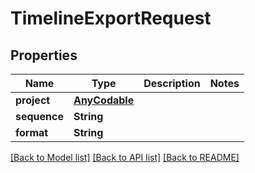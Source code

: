 # TimelineExportRequest

## Properties

Name | Type | Description | Notes
------------ | ------------- | ------------- | -------------
**project** | [**AnyCodable**](.md) |  | 
**sequence** | **String** |  | 
**format** | **String** |  | 

[[Back to Model list]](../README.md#documentation-for-models) [[Back to API list]](../README.md#documentation-for-api-endpoints) [[Back to README]](../README.md)


